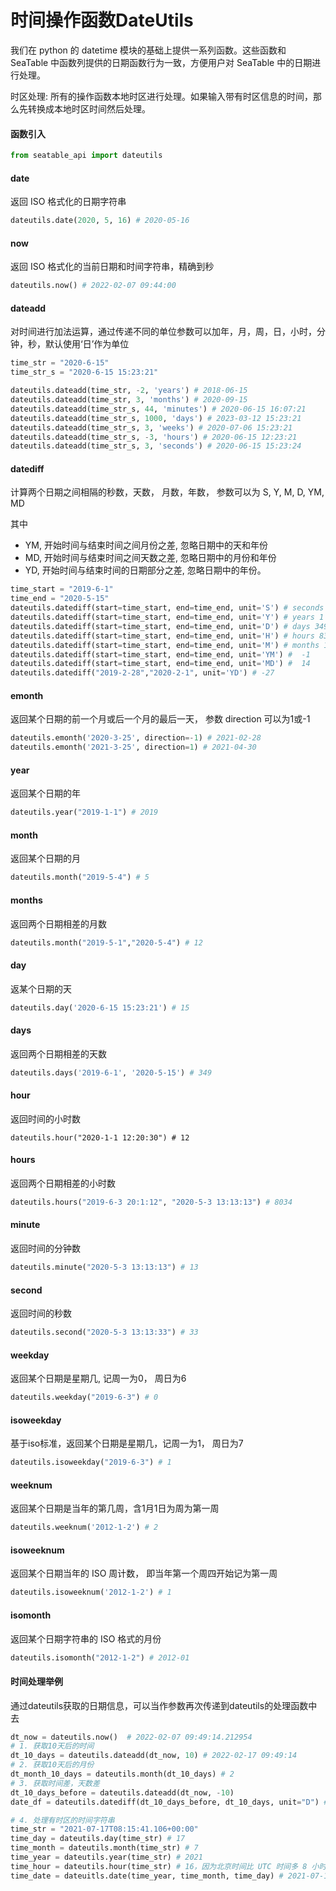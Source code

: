 # 时间操作函数DateUtils

我们在 python 的 datetime 模块的基础上提供一系列函数。这些函数和 SeaTable 中函数列提供的日期函数行为一致，方便用户对 SeaTable 中的日期进行处理。

时区处理: 所有的操作函数本地时区进行处理。如果输入带有时区信息的时间，那么先转换成本地时区时间然后处理。

#### 函数引入

```python
from seatable_api import dateutils
```

#### date

返回 ISO 格式化的日期字符串

```python
dateutils.date(2020, 5, 16) # 2020-05-16
```

#### now

返回 ISO 格式化的当前日期和时间字符串，精确到秒

```python
dateutils.now() # 2022-02-07 09:44:00
```

#### dateadd

对时间进行加法运算，通过传递不同的单位参数可以加年，月，周，日，小时，分钟，秒，默认使用‘日’作为单位

```python
time_str = "2020-6-15"
time_str_s = "2020-6-15 15:23:21"

dateutils.dateadd(time_str, -2, 'years') # 2018-06-15
dateutils.dateadd(time_str, 3, 'months') # 2020-09-15
dateutils.dateadd(time_str_s, 44, 'minutes') # 2020-06-15 16:07:21
dateutils.dateadd(time_str_s, 1000, 'days') # 2023-03-12 15:23:21
dateutils.dateadd(time_str_s, 3, 'weeks') # 2020-07-06 15:23:21
dateutils.dateadd(time_str_s, -3, 'hours') # 2020-06-15 12:23:21
dateutils.dateadd(time_str_s, 3, 'seconds') # 2020-06-15 15:23:24
```

#### datediff

计算两个日期之间相隔的秒数，天数， 月数，年数， 参数可以为 S, Y, M, D, YM, MD

其中

* YM, 开始时间与结束时间之间月份之差, 忽略日期中的天和年份
* MD, 开始时间与结束时间之间天数之差, 忽略日期中的月份和年份
* YD,  开始时间与结束时间的日期部分之差, 忽略日期中的年份。

```python
time_start = "2019-6-1"
time_end = "2020-5-15"
dateutils.datediff(start=time_start, end=time_end, unit='S') # seconds 30153600
dateutils.datediff(start=time_start, end=time_end, unit='Y') # years 1
dateutils.datediff(start=time_start, end=time_end, unit='D') # days 349
dateutils.datediff(start=time_start, end=time_end, unit='H') # hours 8377
dateutils.datediff(start=time_start, end=time_end, unit='M') # months 12
dateutils.datediff(start=time_start, end=time_end, unit='YM') #  -1
dateutils.datediff(start=time_start, end=time_end, unit='MD') #  14
dateutils.datediff("2019-2-28","2020-2-1", unit='YD') # -27
```

#### emonth

返回某个日期的前一个月或后一个月的最后一天， 参数 direction 可以为1或-1

```python
dateutils.emonth('2020-3-25', direction=-1) # 2021-02-28
dateutils.emonth('2021-3-25', direction=1) # 2021-04-30
```

#### year

返回某个日期的年

```python
dateutils.year("2019-1-1") # 2019
```

#### month

返回某个日期的月

```python
dateutils.month("2019-5-4") # 5
```

#### months

返回两个日期相差的月数

```python
dateutils.month("2019-5-1","2020-5-4") # 12
```

#### day

返某个日期的天

```python
dateutils.day('2020-6-15 15:23:21') # 15
```

#### days

返回两个日期相差的天数

```python
dateutils.days('2019-6-1', '2020-5-15') # 349
```

#### hour

返回时间的小时数

```pyhton
dateutils.hour("2020-1-1 12:20:30") # 12
```

#### hours

返回两个日期相差的小时数

```python
dateutils.hours("2019-6-3 20:1:12", "2020-5-3 13:13:13") # 8034
```

#### minute

返回时间的分钟数

```python
dateutils.minute("2020-5-3 13:13:13") # 13
```

#### second

返回时间的秒数

```python
dateutils.second("2020-5-3 13:13:33") # 33
```

#### weekday

返回某个日期是星期几, 记周一为0， 周日为6

```python
dateutils.weekday("2019-6-3") # 0
```

#### isoweekday

基于iso标准，返回某个日期是星期几，记周一为1， 周日为7

```python
dateutils.isoweekday("2019-6-3") # 1
```

#### weeknum

返回某个日期是当年的第几周，含1月1日为周为第一周

```python
dateutils.weeknum('2012-1-2') # 2
```

#### isoweeknum

返回某个日期当年的 ISO 周计数， 即当年第一个周四开始记为第一周

```python
dateutils.isoweeknum('2012-1-2') # 1
```

#### isomonth

返回某个日期字符串的 ISO 格式的月份

~~~python
dateutils.isomonth("2012-1-2") # 2012-01
~~~

#### 时间处理举例

通过dateutils获取的日期信息，可以当作参数再次传递到dateutils的处理函数中去

```python
dt_now = dateutils.now()  # 2022-02-07 09:49:14.212954
# 1. 获取10天后的时间
dt_10_days = dateutils.dateadd(dt_now, 10) # 2022-02-17 09:49:14
# 2. 获取10天后的月份
dt_month_10_days = dateutils.month(dt_10_days) # 2
# 3. 获取时间差，天数差
dt_10_days_before = dateutils.dateadd(dt_now, -10)
date_df = dateutils.datediff(dt_10_days_before, dt_10_days, unit="D") # 20

# 4. 处理有时区的时间字符串
time_str = "2021-07-17T08:15:41.106+00:00"
time_day = dateutils.day(time_str) # 17
time_month = dateutils.month(time_str) # 7
time_year = dateutils.year(time_str) # 2021
time_hour = dateutils.hour(time_str) # 16，因为北京时间比 UTC 时间多 8 小时
time_date = dateuitls.date(time_year, time_month, time_day) # 2021-07-17
```

